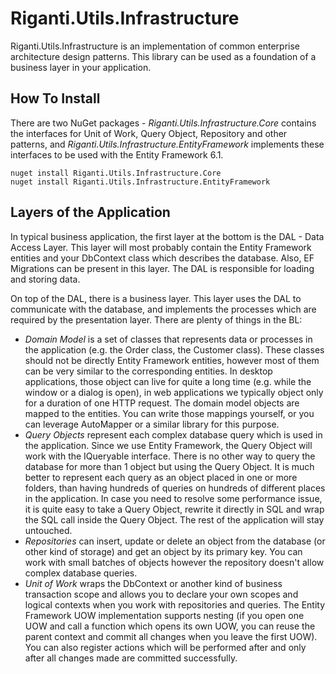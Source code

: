 # Riganti.Utils.Infrastructure
Riganti.Utils.Infrastructure is an implementation of common enterprise architecture design patterns. This library can be used as a foundation of a business layer in your application.

## How To Install
There are two NuGet packages - *Riganti.Utils.Infrastructure.Core* contains the interfaces for Unit of Work, Query Object, Repository and other patterns, and *Riganti.Utils.Infrastructure.EntityFramework* implements these interfaces to be used with the Entity Framework 6.1. 

    nuget install Riganti.Utils.Infrastructure.Core
    nuget install Riganti.Utils.Infrastructure.EntityFramework
    
## Layers of the Application
In typical business application, the first layer at the bottom is the DAL - Data Access Layer. This layer will most probably contain the Entity Framework entities and your DbContext class which describes the database. Also, EF Migrations can be present in this layer. The DAL is responsible for loading and storing data.

On top of the DAL, there is a business layer. This layer uses the DAL to communicate with the database, and implements the processes which are required by the presentation layer. There are plenty of things in the BL:
- *Domain Model* is a set of classes that represents data or processes in the application (e.g. the Order class, the Customer class). These classes should not be directly Entity Framework entities, however most of them can be very similar to the corresponding entities. In desktop applications, those object can live for quite a long time (e.g. while the window or a dialog is open), in web applications we typically object only for a duration of one HTTP request. The domain model objects are mapped to the entities. You can write those mappings yourself, or you can leverage AutoMapper or a similar library for this purpose.
- *Query Objects* represent each complex database query which is used in the application. Since we use Entity Framework, the Query Object will work with the IQueryable interface. There is no other way to query the database for more than 1 object but using the Query Object. It is much better to represent each query as an object placed in one or more folders, than having hundreds of queries on hundreds of different places in the application. In case you need to resolve some performance issue, it is quite easy to take a Query Object, rewrite it directly in SQL and wrap the SQL call inside the Query Object. The rest of the application will stay untouched.
- *Repositories* can insert, update or delete an object from the database (or other kind of storage) and get an object by its primary key. You can work with small batches of objects however the repository doesn't allow complex database queries.
- *Unit of Work* wraps the DbContext or another kind of business transaction scope and allows you to declare your own scopes and logical contexts when you work with repositories and queries. The Entity Framework UOW implementation supports nesting (if you open one UOW and call a function which opens its own UOW, you can reuse the parent context and commit all changes when you leave the first UOW). You can also register actions which will be performed after and only after all changes made are committed successfully.

